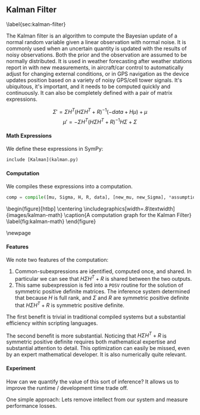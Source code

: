 
Kalman Filter
-------------

\label{sec:kalman-filter}

The Kalman filter is an algorithm to compute the Bayesian update of a normal random variable given a linear observation with normal noise.  It is commonly used when an uncertain quantity is updated with the results of noisy observations.  Both the prior and the observation are assumed to be normally distributed.  It is used in weather forecasting after weather stations report in with new measurements, in aircraft/car control to automatically adjust for changing external conditions, or in GPS navigation as the device updates position based on a variety of noisy GPS/cell tower signals.   It's ubiquitous, it's important, and it needs to be computed quickly and continuously.  It can also be completely defined with a pair of matrix expressions.

$$ \Sigma' = \Sigma H^T \left(H \Sigma H^T + R\right)^{-1} \left(-data + H \mu\right) + \mu $$
$$ \mu' = - \Sigma H^T \left(H \Sigma H^T + R\right)^{-1} H \Sigma + \Sigma $$

#### Math Expressions

We define these expressions in SymPy:

~~~~~~~~~~~~~~~Python
include [Kalman](kalman.py)
~~~~~~~~~~~~~~~

#### Computation

We compiles these expressions into a computation.

~~~~~~~~~~~~~~~Python
comp = compile([mu, Sigma, H, R, data], [new_mu, new_Sigma], *assumptions)
~~~~~~~~~~~~~~~

\begin{figure}[htbp]
\centering
\includegraphics[width=.8\textwidth]{images/kalman-math}
\caption{A computation graph for the Kalman Filter}
\label{fig:kalman-math}
\end{figure}

\newpage

#### Features 

We note two features of the computation:

1.  Common-subexpressions are identified, computed once, and shared.  In particular we can see that $H \Sigma H^T + R$ is shared between the two outputs.
2.  This same subexpression is fed into a `POSV` routine for the solution of symmetric positive definite matrices.  The inference system determined that because $H$ is full rank, and $\Sigma$ and $R$ are symmetric positive definite that $H \Sigma H^T + R$ is symmetric positive definite.

The first benefit is trivial in traditional compiled systems but a substantial efficiency within scripting languages.  

The second benefit is more substantial.  Noticing that $H \Sigma H^T + R$ is symmetric positive definite requires both mathematical expertise and substantial attention to detail.  This optimization can easily be missed, even by an expert mathematical developer.  It is also numerically quite relevant.

#### Experiment

How can we quantify the value of this sort of inference?  It allows us to improve the runtime / development time trade off.

One simple approach:  Lets remove intellect from our system and measure performance losses.
